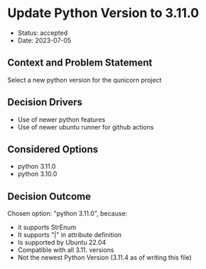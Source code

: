 # Update Python Version to 3.11.0

* Status:  accepted
* Date: 2023-07-05 <!-- optional -->


## Context and Problem Statement

Select a new python version for the qunicorn project

## Decision Drivers <!-- optional -->

* Use of newer python features
* Use of newer ubuntu runner for github actions

## Considered Options

* python 3.11.0
* python 3.10.0

## Decision Outcome

Chosen option: "python 3.11.0", because:
* it supports StrEnum 
* It supports "|" in attribute definition
* Is supported by Ubuntu 22.04
* Compatible with all 3.11. versions
* Not the newest Python Version (3.11.4 as of writing this file)


<!-- markdownlint-disable-file MD013 -->
